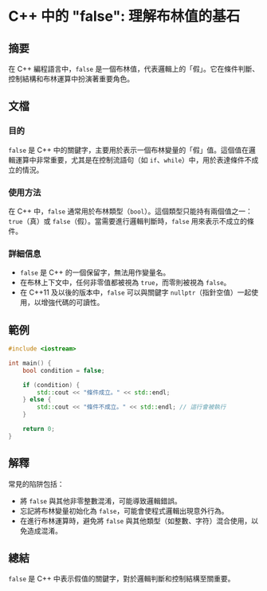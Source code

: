 <!--
Meta Description: # C++ 中的 "false": 理解布林值的基石 ## 摘要 在 C++ 編程語言中，`false` 是一個布林值，代表邏輯上的「假」。它在條件判斷、控制結構和布林運算中扮演著重要角色。 ## 文檔 ### 目的 `false` 是 C++ 中的關鍵字，主要用於表示一個布林變量的「假」值。這個值...
Meta Keywords: false, std, bool, true, condition
-->

# C++ 中的 "false": 理解布林值的基石

## 摘要
在 C++ 編程語言中，`false` 是一個布林值，代表邏輯上的「假」。它在條件判斷、控制結構和布林運算中扮演著重要角色。

## 文檔
### 目的
`false` 是 C++ 中的關鍵字，主要用於表示一個布林變量的「假」值。這個值在邏輯運算中非常重要，尤其是在控制流語句（如 `if`、`while`）中，用於表達條件不成立的情況。

### 使用方法
在 C++ 中，`false` 通常用於布林類型（`bool`）。這個類型只能持有兩個值之一：`true`（真）或 `false`（假）。當需要進行邏輯判斷時，`false` 用來表示不成立的條件。

### 詳細信息
- `false` 是 C++ 的一個保留字，無法用作變量名。
- 在布林上下文中，任何非零值都被視為 `true`，而零則被視為 `false`。
- 在 C++11 及以後的版本中，`false` 可以與關鍵字 `nullptr`（指針空值）一起使用，以增強代碼的可讀性。

## 範例
```cpp
#include <iostream>

int main() {
    bool condition = false;

    if (condition) {
        std::cout << "條件成立。" << std::endl;
    } else {
        std::cout << "條件不成立。" << std::endl; // 這行會被執行
    }

    return 0;
}
```

## 解釋
常見的陷阱包括：
- 將 `false` 與其他非零整數混淆，可能導致邏輯錯誤。
- 忘記將布林變量初始化為 `false`，可能會使程式邏輯出現意外行為。
- 在進行布林運算時，避免將 `false` 與其他類型（如整數、字符）混合使用，以免造成混淆。

## 總結
`false` 是 C++ 中表示假值的關鍵字，對於邏輯判斷和控制結構至關重要。